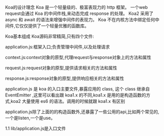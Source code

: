 Koa的设计理念 
Koa 是一个轻量级的、极富表现力的 http 框架。
一个web request会通过 Koa 的中间件栈,来动态完成 response 的处理。
Koa2 采用了 async 和 await 的语法来增强中间件的表现力。
Koa 不在内核方法中绑定任何中间件,它仅仅提供了一个轻量优雅的函数库。

Koa基本组成 
Koa源码非常精简,只有四个文件:

application.js:框架入口;负责管理中间件,以及处理请求


context.js:context对象的原型,代理request与response对象上的方法和属性


request.js:request对象的原型,提供请求相关的方法和属性


response.js:response对象的原型,提供响应相关的方法和属性

application.js 是 koa 的入口主要文件,暴露应用的 class, 这个 class 继承自 EventEmitter ,这里可以看出跟 koa1.x 的不同,koa1.x 是用的是构造函数的方式,koa2 大量使用 es6 的语法。调用的时候就跟 koa1.x 有区别

application.js除了上面的的构造函数外,还暴露了一些公用的api,比如两个常见的,一个是listen,一个是use。



1.1 lib/application.js是入口文件

